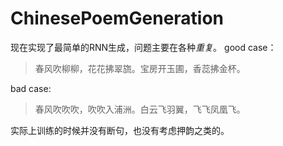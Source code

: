 # ChinesePoemGeneration

现在实现了最简单的RNN生成，问题主要在各种*重复*。
good case：
> 春风吹柳柳，花花拂翠旒。宝房开玉圃，香蕊拂金杯。

bad case:
> 春风吹吹吹，吹吹入浦洲。白云飞羽翼，飞飞凤凰飞。

实际上训练的时候并没有断句，也没有考虑押韵之类的。
